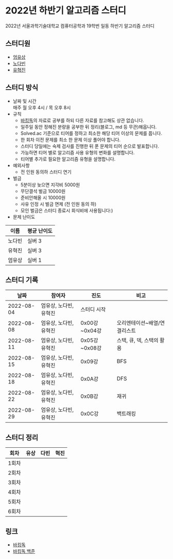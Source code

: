# 2022년 하반기 알고리즘 스터디

2022년 서울과학기술대학교 컴퓨터공학과 19학번 일동 하반기 알고리즘 스터디

## 스터디원
- [엄유상](https://github.com/eomyoosang)
- [노다빈](https://github.com/nodb)
- [유혁진](https://github.com/yhj0329)

## 스터디 방식
- 날짜 및 시간  
매주 월 오후 4시 / 목 오후 8시
- 규칙
   - [바킹독](https://blog.encrypted.gg/category/%EA%B0%95%EC%A2%8C/%EC%8B%A4%EC%A0%84%20%EC%95%8C%EA%B3%A0%EB%A6%AC%EC%A6%98)의 자료로 공부를 하되 다른 자료를 참고해도 상관 없습니다.
   - 일주일 동안 정해진 분량을 공부한 뒤 정리(블로그, md 등 무관)해옵니다.
   - Solved.ac 기준으로 티어를 정하고 최소한 해당 티어 이상의 문제를 풉니다.
   - 한 회차 이전 문제를 최소 한 문제 이상 풀어야 합니다.
   - 스터디 당일에는 숙제 검사를 진행한 뒤 푼 문제의 티어 순으로 발표합니다.
   - 가능하면 티어 별로 알고리즘 사용 유형의 변화를 설명합니다.
   - 티어별 추가로 필요한 알고리즘 유형을 설명합니다.
- 예외사항
   - 전 인원 동의하 스터디 연기
- 벌금
   - 5분이상 늦으면 지각비 5000원
   - 무단결석 벌금 10000원
   - 준비안해올 시 10000원
   - 사유 인정 시 벌금 면제 (전 인원 동의 하)
   - 모인 벌금은 스터디 종료시 회식비에 사용됩니다:)
- 문제 난이도

|이름|평균 난이도|
|--|-----|
|노다빈|실버 3|
|유혁진|실버 3|
|엄유상|실버 1|

## 스터디 기록
|날짜|참여자|진도|비고|
|--|---|--|--|
|2022-08-04|엄유상, 노다빈, 유혁진|스터디 시작| |
|2022-08-08|엄유상, 노다빈, 유혁진|0x00강~0x04강|오리엔테이션~배열/연결리스트| |
|2022-08-11|엄유상, 노다빈, 유혁진|0x05강~0x08강|스택, 큐, 덱, 스택의 활용| |
|2022-08-15|엄유상, 노다빈, 유혁진|0x09강|BFS| |
|2022-08-18|엄유상, 노다빈, 유혁진|0x0A강|DFS| |
|2022-08-22|엄유상, 노다빈, 유혁진|0x0B강|재귀| |
|2022-08-29|엄유상, 노다빈, 유혁진|0x0C강|백트래킹| |


## 스터디 정리
|회차|유상|다빈|혁진|
|--|---|--|--|
|1회차| | | |
|2회차| | | |
|3회차| | | |
|4회차| | | |
|5회차| | | |
|6회차| | | |

## 링크
- [바킹독](https://blog.encrypted.gg/category/%EA%B0%95%EC%A2%8C/%EC%8B%A4%EC%A0%84%20%EC%95%8C%EA%B3%A0%EB%A6%AC%EC%A6%98?page=2)
- [바킹독 백준](https://github.com/encrypted-def/basic-algo-lecture/blob/master/workbook.md)
